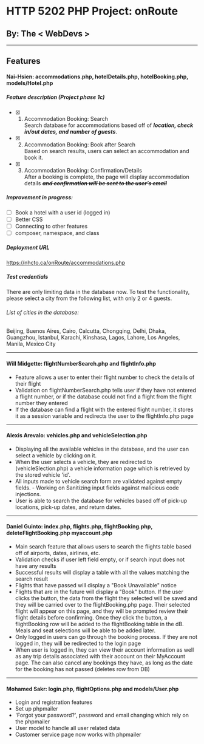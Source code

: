 # HTTP 5202 PHP Project: onRoute

## By: The < WebDevs >

---

<!-- ## Our Database Design -->

<!-- ![Database Design]()https://github.com/2021-Winter-HTTP-5202-A/OnRoute/blob/main/images/database_design/database_design.png -->

## Features

#### Nai-Hsien: accommodations.php, hotelDetails.php, hotelBooking.php, models/Hotel.php

##### Feature description (Project phase 1c)
- [X] 1. Accommodation Booking: Search</br>
   Search database for accommodations based off of **_location, check in/out dates, and number of guests_**.
- [X] 2. Accommodation Booking: Book after Search</br>
   Based on search results, users can select an accommodation and book it.
- [X] 3. Accommodation Booking: Confirmation/Details</br>
   After a booking is complete, the page will display accommodation details ~~**_and  confirmation will be sent to the user’s email_**~~
##### Improvement in progress:
  - [ ] Book a hotel with a user id (logged in)
  - [ ] Better CSS
  - [ ] Connecting to other features
  - [ ] composer, namespace, and class
##### Deployment URL
https://nhcto.ca/onRoute/accommodations.php
##### Test credentials
There are only limiting data in the database now. To test the functionality, please select a city from the following list, with only 2 or 4 guests.
###### List of cities in the database:
Beijing, Buenos Aires, Cairo, Calcutta, Chongqing, Delhi, Dhaka, Guangzhou, Istanbul, Karachi, Kinshasa, Lagos, Lahore, Los Angeles, Manila, Mexico City

---

#### Will Midgette: flightNumberSearch.php and flightInfo.php

- Feature allows a user to enter their flight number to check the details of their flight
- Validation on flightNumberSearch.php tells user if they have not entered a flight number, or if the database could not find a flight from the flight number they entered
- If the database can find a flight with the entered flight number, it stores it as a session variable and redirects the user to the flightInfo.php page

---

#### Alexis Arevalo: vehicles.php and vehicleSelection.php

- Displaying all the available vehicles in the database, and the user can select a vehicle by clicking on it.
- When the user selects a vehicle, they are redirected to (vehicleSlection.php) a vehicle information page which is retrieved by the stored vehicle 'id'.
- All inputs made to vehicle search form are validated against empty fields. - Working on Sanitizing input fields against malicious code injections.
- User is able to search the database for vehicles based off of pick-up locations, pick-up dates, and return dates.

---

#### Daniel Guinto: index.php, flights.php, flightBooking.php, deleteFlightBooking.php myaccount.php

- Main search feature that allows users to search the flights table based off of airports, dates, airlines, etc.
- Validation checks if user left field empty, or if search input does not have any results
- Successful results will display a table with all the values matching the search result
- Flights that have passed will display a "Book Unavailable" notice
- Flights that are in the future will display a "Book" button. If the user clicks the button, the data from the flight they selected will be saved and they will be carried over to the flightBooking.php page. Their selected flight will appear on this page, and they will be prompted review their flight details before confirming. Once they click the button, a flightBooking row will be added to the flightBooking table in the dB. Meals and seat selections will be able to be added later.
- Only logged in users can go through the booking process. If they are not logged in, they will be redirected to the login page
- When user is logged in, they can view their account information as well as any trip details associated with their account on their MyAccount page. The can also cancel any bookings they have, as long as the date for the booking has not passed (deletes row from DB)

---

#### Mohamed Sakr: login.php, flightOptions.php and models/User.php

- Login and registration features
- Set up phpmailer
- 'Forgot your password?', password and email changing which rely on the phpmailer
- User model to handle all user related data
- Customer service page now works with phpmailer
